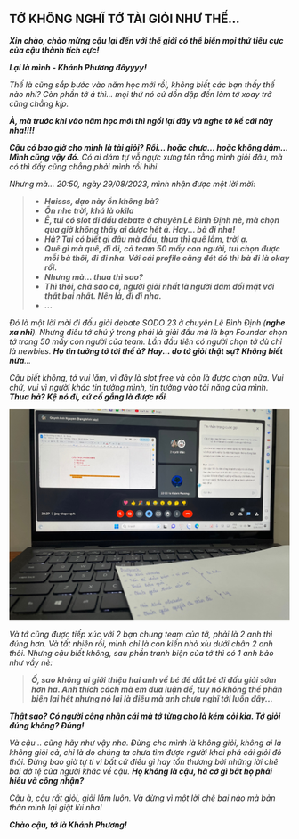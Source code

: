 ## TỚ KHÔNG NGHĨ TỚ TÀI GIỎI NHƯ THẾ...

**_Xin chào, chào mừng cậu lại đến với thế giới có thể biến mọi thứ tiêu cực của cậu thành tích cực!_**

**_Lại là mình - Khánh Phương đâyyyy!_**

_Thế là cũng sắp bước vào năm học mới rồi, không biết các bạn thấy thế nào nhỉ? Còn phần tớ á thì... mọi thứ nó cứ dồn dập đến làm tớ xoay trở cũng chẳng kịp._

**_À, mà trước khi vào năm học mới thì ngồi lại đây và nghe tớ kể cái này nha!!!!_**

_**Cậu có bao giờ cho mình là tài giỏi?** **Rồi... hoặc chưa... hoặc không dám... Mình cũng vậy đó.** Có ai dám tự vỗ ngực xưng tên rằng mình giỏi đâu, mà có thì đấy cũng chẳng phải mình rồi hihi._

_Nhưng mà... 20:50, ngày 29/08/2023, mình nhận được một lời mời:_

> - **_Haisss, dạo này ổn không bà?_**
> - **_Ổn nhe trời, khá là okila_**
> - **_Ê, tui có slot đi đấu debate ở chuyên Lê Bình Định nè, mà chọn qua giờ không thấy ai được hết à. Hay... bà đi nha!_**
> - **_Hả? Tui có biết gì đâu mà đấu, thua thì quê lắm, trời ạ._**
> - **_Quê gì mà quê, đi đi, cả team 50 mấy con người, tui chọn được mỗi bà thôi, đi đi nha. Với cái profile căng đét đó thì bà đi là okay rồi._**
> - **_Nhưng mà... thua thì sao?_**
> - **_Thì thôi, chả sao cả, người giỏi nhất là người dám đối mặt với thất bại nhất. Nên là, đi đi nha._**
> - **_..._**

_Đó là một lời mời đi đấu giải debate SODO 23 ở chuyên Lê Bình Định (**nghe xa nhỉ**). Nhưng điều tớ chú ý trong phải là giải đấu mà là bạn Founder chọn tớ trong 50 mấy con người của team. Lần đầu tiên có người chọn tớ dù chỉ là newbies. **Họ tin tưởng tớ tới thế à? Hay... do tớ giỏi thật sự? Không biết nữa**..._

_Cậu biết không, tớ vui lắm, vì đây là slot free và còn là được chọn nữa. Vui chứ, vui vì người khác tin tưởng mình, tin tưởng vào tài năng của mình. **Thua hả? Kệ nó đi, cứ cố gắng là được rồi**._

![Debate](../../../../public/images/posts/2024/08-20-Random-05/image5.png)

_Và tớ cũng được tiếp xúc với 2 bạn chung team của tớ, phải là 2 anh thì đúng hơn. Và tất nhiên rồi, mình chỉ là con kiến nhỏ xíu dưới chân 2 anh thôi. Nhưng cậu biết không, sau phần tranh biện của tớ thì có 1 anh bảo như vầy nè:_

> **_Ồ, sao không ai giới thiệu hai anh về bé để dắt bé đi đấu giải sớm hơn ha. Anh thích cách mà em đưa luận đề, tuy nó không thể phản biện lại hết nhưng nó lại là điều mà anh chưa nghĩ tới luôn đấy..._**

**_Thật sao? Có người công nhận cái mà tớ từng cho là kém cỏi kìa. Tớ giỏi đúng không? Đúng!_**

_Và cậu... cũng hãy như vậy nha. Đừng cho mình là không giỏi, không ai là không giỏi cả, chỉ là do chúng ta chưa tìm được người khai phá cái giỏi đó thôi. Đừng bao giờ tự ti vì bất cứ điều gì hay tổn thương bởi những lời chê bai dở tệ của người khác về cậu. **Họ không là cậu, hà cớ gì bắt họ phải hiểu và công nhận?**_

_Cậu à, cậu rất giỏi, giỏi lắm luôn. Và đừng vì một lời chê bai nào mà bản thân mình lại giật lùi nha!_

**_Chào cậu, tớ là Khánh Phương!_**